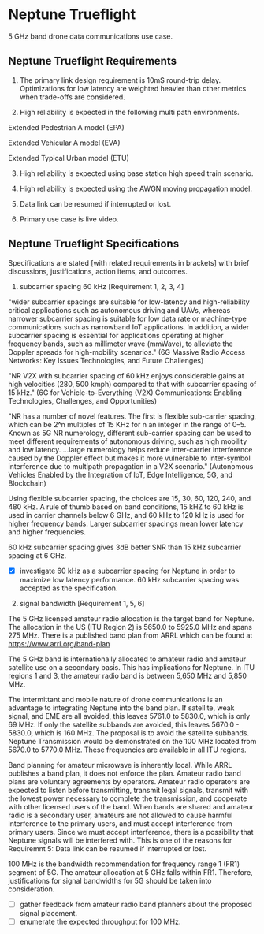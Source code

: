 # Neptune Trueflight

5 GHz band drone data communications use case.

## Neptune Trueflight Requirements

1) The primary link design requirement is 10mS round-trip delay. Optimizations for low latency are weighted heavier than other metrics when trade-offs are considered.
  
2) High reliability is expected in the following multi path environments.
   
Extended Pedestrian A model (EPA)

Extended Vehicular A model (EVA)

Extended Typical Urban model (ETU)

3) High reliability is expected using base station high speed train scenario.

4) High reliability is expected using the AWGN moving propagation model.

5) Data link can be resumed if interrupted or lost.

6) Primary use case is live video.

## Neptune Trueflight Specifications

Specifications are stated [with related requirements in brackets] with brief discussions, justifications, action items, and outcomes.

1) subcarrier spacing 60 kHz [Requirement 1, 2, 3, 4]

"wider subcarrier spacings are suitable for low-latency and high-reliability critical applications such as autonomous driving and UAVs, whereas narrower subcarrier spacing is suitable for low data rate or machine-type communications such as narrowband IoT applications. In addition, a wider subcarrier spacing is essential for applications operating at higher frequency bands, such as millimeter wave (mmWave), to alleviate the Doppler spreads for high-mobility scenarios." (6G Massive Radio Access Networks: Key Issues Technologies, and Future Challenges)

"NR V2X with subcarrier spacing of 60 kHz enjoys considerable gains at high velocities (280, 500 kmph) compared to that with subcarrier spacing of 15 kHz." (6G for Vehicle-to-Everything (V2X) Communications: Enabling Technologies, Challenges, and Opportunities)

"NR has a number of novel features. The first is flexible sub-carrier spacing, which can be 2^n multiples of 15 KHz for n an integer in the range of 0–5. Known as 5G NR numerology, different sub-carrier spacing can be used to meet different requirements of autonomous driving, such as high mobility and low latency. ...large numerology helps reduce inter-carrier interference caused by the Doppler effect but makes it more vulnerable to inter-symbol interference due to multipath propagation in a V2X scenario." (Autonomous Vehicles Enabled by the Integration of IoT, Edge Intelligence, 5G, and Blockchain)

Using flexible subcarrier spacing, the choices are 15, 30, 60, 120, 240, and 480 kHz. A rule of thumb based on band conditions, 15 kHZ to 60 kHz is used in carrier channels below 6 GHz, and 60 kHz to 120 kHz is used for higher frequency bands. Larger subcarrier spacings mean lower latency and higher frequencies.

60 kHz subcarrier spacing gives 3dB better SNR than 15 kHz subcarrier spacing at 6 GHz. 

- [x] investigate 60 kHz as a subcarrier spacing for Neptune in order to maximize low latency performance. 60 kHz subcarrier spacing was accepted as the specification. 
 
2) signal bandwidth [Requirement 1, 5, 6]

The 5 GHz licensed amateur radio allocation is the target band for Neptune. The allocation in the US (ITU Region 2) is 5650.0 to 5925.0 MHz and spans 275 MHz. There is a published band plan from ARRL which can be found at https://www.arrl.org/band-plan

The 5 GHz band is internationally allocated to amateur radio and amateur satellite use on a secondary basis. This has implications for Neptune. In ITU regions 1 and 3, the amateur radio band is between 5,650 MHz and 5,850 MHz.

The intermittant and mobile nature of drone communications is an advantage to integrating Neptune into the band plan. If satellite, weak signal, and EME are all avoided, this leaves 5761.0 to 5830.0, which is only 69 MHz. If only the satellite subbands are avoided, this leaves 5670.0 - 5830.0, which is 160 MHz. The proposal is to avoid the satellite subbands. Neptune Transmission would be demonstrated on the 100 MHz located from 5670.0 to 5770.0 MHz. These frequencies are available in all ITU regions. 

Band planning for amateur microwave is inherently local. While ARRL publishes a band plan, it does not enforce the plan. Amateur radio band plans are voluntary agreements by operators. Amateur radio operators are expected to listen before transmitting, transmit legal signals, transmit with the lowest power necessary to complete the transmission, and cooperate with other licensed users of the band. When bands are shared and amateur radio is a secondary user, amateurs are not allowed to cause harmful interference to the primary users, and must accept interference from primary users. Since we must accept interference, there is a possibility that Neptune signals will be interfered with. This is one of the reasons for Requiremnt 5: Data link can be resumed if interrupted or lost.

100 MHz is the bandwidth recommendation for frequency range 1 (FR1) segment of 5G. The amateur allocation at 5 GHz falls within FR1. Therefore, justifications for signal bandwidths for 5G should be taken into consideration. 

- [ ] gather feedback from amateur radio band planners about the proposed signal placement.
- [ ] enumerate the expected throughput for 100 MHz.
